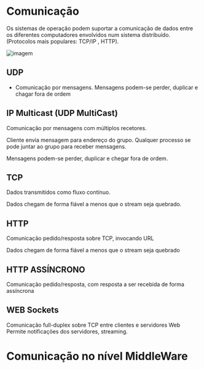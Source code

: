 # Comunicação 

Os sistemas de operação podem suportar a comunicação de dados entre os diferentes computadores envolvidos num sistema distribuído. (Protocolos mais populares: TCP/IP , HTTP).

![imagem](https://user-images.githubusercontent.com/62023102/149854048-88148383-9939-4891-90d1-ae253f9541c4.png)

  
## UDP 
  - Comunicação por mensagens.
  Mensagens podem-se perder, duplicar e chagar fora de ordem

## IP Multicast (UDP MultiCast)

Comunicação por mensagens com múltiplos recetores.

Cliente envia mensagem para endereço do grupo. Qualquer processo se pode juntar ao grupo para receber mensagens.

Mensagens podem-se perder, duplicar e chegar fora de ordem.

## TCP 

Dados transmitidos como fluxo contínuo.

Dados chegam de forma fiável a menos que o stream seja quebrado.

## HTTP 

Comunicação pedido/resposta sobre TCP, invocando URL

Dados chegam de forma fiável a menos que o stream seja quebrado

## HTTP ASSÍNCRONO

Comunicação pedido/resposta, com resposta a ser recebida de forma assíncrona

## WEB Sockets

Comunicação full-duplex sobre TCP entre clientes e servidores Web
    Permite notificações dos servidores, streaming.
    
# Comunicação no nível MiddleWare

